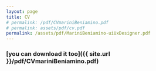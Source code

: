 ```yaml
---
layout: page
title: CV
# permalink: /pdf/CVmariniBeniamino.pdf
# permalink: assets/pdf/cv.pdf
permalink: /assets/pdf/MariniBeniamino-uiUxDesigner.pdf
---
```

### [you can download it too]({{ site.url }}/pdf/CVmariniBeniamino.pdf)

<!-- you can [get the PDF]({{ site.url }}/pdf/CVmariniBeniamino.pdf) directly. -->
<!-- 
[showme]({{ site.baseurl }}/pdf/CVmariniBeniamino.pdf) -->